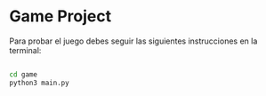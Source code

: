 # Game Project

Para probar el juego debes seguir las siguientes instrucciones en la terminal:

```sh

cd game
python3 main.py

```
